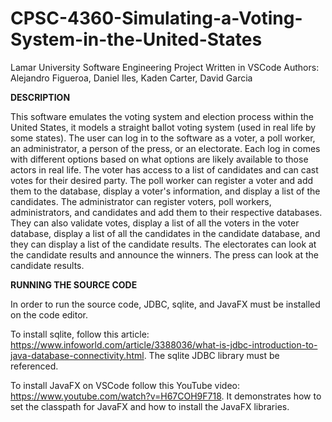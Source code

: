 # CPSC-4360-Simulating-a-Voting-System-in-the-United-States
Lamar University Software Engineering Project
Written in VSCode
Authors: Alejandro Figueroa, Daniel Iles, Kaden Carter, David Garcia




**DESCRIPTION**

This software emulates the voting system and election process within the United States, it models a straight ballot voting system (used in real life by some states). The user can log in to the software as a voter, a poll worker, an administrator, a person of the press, or an electorate. Each log in comes with different options based on what options are likely available to those actors in real life. The voter has access to a list of candidates and can cast votes for their desired party. The poll worker can register a voter and add them to the database, display a voter's information, and display a list of the candidates. The administrator can register voters, poll workers, administrators, and candidates and add them to their respective databases. They can also validate votes, display a list of all the voters in the voter database, display a  list of all the candidates in the candidate database, and they can display a list of the candidate results. The electorates can look at the candidate results and announce the winners. The press can look at the candidate results.


**RUNNING THE SOURCE CODE**

In order to run the source code, JDBC, sqlite, and JavaFX must be installed on the code editor.

To install sqlite, follow this article: https://www.infoworld.com/article/3388036/what-is-jdbc-introduction-to-java-database-connectivity.html. The sqlite JDBC library must be referenced.

To install JavaFX on VSCode follow this YouTube video: https://www.youtube.com/watch?v=H67COH9F718. It demonstrates how to set the classpath for JavaFX and how to install the JavaFX libraries.
